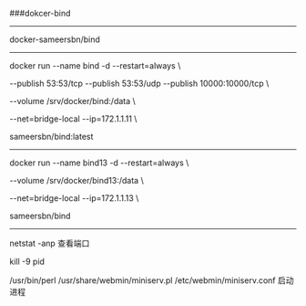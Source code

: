 ###dokcer-bind

---

docker-sameersbn/bind

---

docker run --name bind -d --restart=always \

--publish 53:53/tcp --publish 53:53/udp --publish 10000:10000/tcp \

--volume /srv/docker/bind:/data \

--net=bridge-local --ip=172.1.1.11 \

sameersbn/bind:latest


---

docker run --name bind13 -d --restart=always \

--volume /srv/docker/bind13:/data \

--net=bridge-local --ip=172.1.1.13 \

sameersbn/bind

---

netstat -anp 查看端口

kill -9 pid

/usr/bin/perl /usr/share/webmin/miniserv.pl /etc/webmin/miniserv.conf 启动进程


